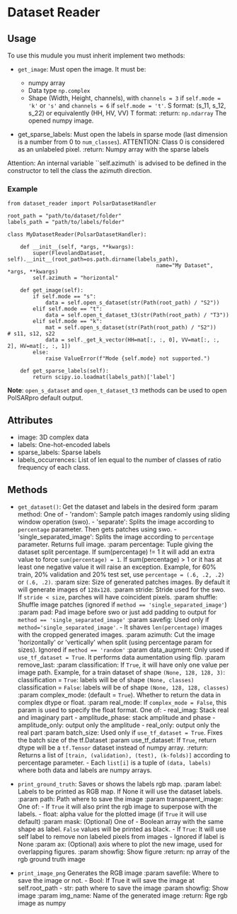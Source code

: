 # Dataset Reader

## Usage

To use this mudule you must inherit implement two methods:

- `get_image`: Must open the image. It must be:
    - numpy array
    - Data type `np.complex`
    - Shape (Width, Height, channels), with `channels = 3` if `self.mode = 'k'` or `'s'`
        and `channels = 6` if `self.mode = 't'`.
        S format: (s_11, s_12, s_22) or equivalently (HH, HV, VV)
        T format:
    :return: `np.ndarray` The opened numpy image.

- get_sparse_labels: Must open the labels in sparse mode (last dimension is a number from 0 to `num_classes`).
    ATTENTION: Class 0 is considered as an unlabeled pixel.
    :return: Numpy array with the sparse labels

Attention: An internal variable ``self.azimuth` is advised to be defined in the constructor to tell the class the azimuth direction.

### Example

```
from dataset_reader import PolsarDatasetHandler

root_path = "path/to/dataset/folder"
labels_path = "path/to/labels/folder"

class MyDatasetReader(PolsarDatasetHandler):

    def __init__(self, *args, **kwargs):
        super(FlevolandDataset, self).__init__(root_path=os.path.dirname(labels_path),
                                               name="My Dataset", *args, **kwargs)
        self.azimuth = "horizontal"

    def get_image(self):
        if self.mode == "s":
            data = self.open_s_dataset(str(Path(root_path) / "S2"))
        elif self.mode == "t":
            data = self.open_t_dataset_t3(str(Path(root_path) / "T3"))
        elif self.mode == "k":
            mat = self.open_s_dataset(str(Path(root_path) / "S2"))    # s11, s12, s22
            data = self._get_k_vector(HH=mat[:, :, 0], VV=mat[:, :, 2], HV=mat[:, :, 1])
        else:
            raise ValueError(f"Mode {self.mode} not supported.")

    def get_sparse_labels(self):
        return scipy.io.loadmat(labels_path)['label']
```

**Note**: `open_s_dataset` and `open_t_dataset_t3` methods can be used to open PolSARpro default output.

## Attributes

- image: 3D complex data 
- labels: One-hot-encoded labels
- sparse_labels: Sparse labels
- labels_occurrences: List of len equal to the number of classes of ratio frequency of each class.

## Methods

- `get_dataset()`: Get the dataset and labels in the desired form
    :param method: One of
        - 'random': Sample patch images randomly using sliding window operation (swo).
        - 'separate': Splits the image according to `percentage` parameter. Then gets patches using swo.
        - 'single_separated_image': Splits the image according to `percentage` parameter. Returns full image.
    :param percentage: Tuple giving the dataset split percentage.
        If sum(percentage) != 1 it will add an extra value to force `sum(percentage) = 1`.
        If sum(percentage) > 1 or it has at least one negative value it will raise an exception.
        Example, for 60% train, 20% validation and 20% test set, use `percentage = (.6, .2, .2)` or `(.6, .2)`.
    :param size: Size of generated patches images. By default it will generate images of `128x128`.
    :param stride: Stride used for the swo. If `stride < size`, parches will have coincident pixels.
    :param shuffle: Shuffle image patches (ignored if `method == 'single_separated_image'`)
    :param pad: Pad image before swo or just add padding to output for `method == 'single_separated_image'`
    :param savefig: Used only if `method='single_separated_image'`.
        - It shaves `len(percentage)` images with the cropped generated images.
    :param azimuth: Cut the image 'horizontally' or 'vertically' when split (using percentage param for sizes).
        Ignored if `method == 'random'`
    :param data_augment: Only used if `use_tf_dataset = True`. It performs data aumentation using flip.
    :param remove_last:
    :param classification: If `True`, it will have only one value per image path.
        Example, for a train dataset of shape `(None, 128, 128, 3)`:
            classification = `True`: labels will be of shape `(None, classes)`
            classification = `False`: labels will be of shape `(None, 128, 128, classes)`
    :param complex_mode: (default = `True`). Whether to return the data in complex dtype or float.
    :param real_mode: If `complex_mode = False`, this param is used to specify the float format. One of:
        - real_imag: Stack real and imaginary part
        - amplitude_phase: stack amplitude and phase
        - amplitude_only: output only the amplitude
        - real_only: output only the real part
    :param batch_size: Used only if `use_tf_dataset = True`. Fixes the batch size of the tf.Dataset
    :param use_tf_dataset: If `True`, return dtype will be a `tf.Tensor` dataset instead of numpy array.
    :return: Returns a list of `[train, (validation), (test), (k-folds)]` according to percentage parameter.
        - Each `list[i]` is a tuple of `(data, labels)` where both data and labels are numpy arrays.

- `print_ground_truth`: Saves or shows the labels rgb map.
    :param label: Labels to be printed as RGB map. If None it will use the dataset labels.
    :param path: Path where to save the image
    :param transparent_image: One of:
        - If `True` it will also print the rgb image to superpose with the labels.
        - float: alpha value for the plotted image (if `True` it will use default)
    :param mask: (Optional) One of
        - Boolean array with the same shape as label. `False` values will be printed as black.
        - If `True`: It will use self label to remove non labeled pixels from images
        - Ignored if label is None
    :param ax: (Optional) axis where to plot the new image, used for overlapping figures.
    :param showfig: Show figure
    :return: np array of the rgb ground truth image

- `print_image_png` Generates the RGB image
    :param savefile: Where to save the image or not.
        - Bool: If True it will save the image at self.root_path
        - str: path where to save the image
    :param showfig: Show image
    :param img_name: Name of the generated image
    :return: Rge rgb image as numpy



